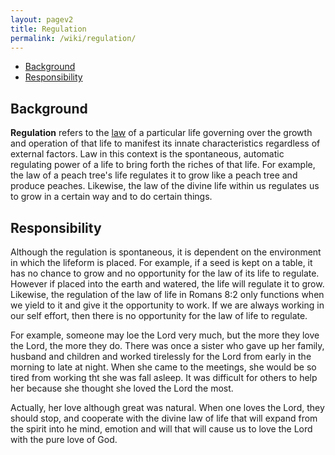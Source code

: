 ```yaml
---
layout: pagev2
title: Regulation
permalink: /wiki/regulation/
---
```

- [Background](#background)
- [Responsibility](#responsibility)

## Background

**Regulation** refers to the [law](../law_romans) of a particular life governing over the growth and operation of that life to manifest its innate characteristics regardless of external factors. Law in this context is the spontaneous, automatic regulating power of a life to bring forth the riches of that life. For example, the law of a peach tree's life regulates it to grow like a peach tree and produce peaches. Likewise, the law of the divine life within us regulates us to grow in a certain way and to do certain things.

## Responsibility

Although the regulation is spontaneous, it is dependent on the environment in which the lifeform is placed. For example, if a seed is kept on a table, it has no chance to grow and no opportunity for the law of its life to regulate. However if placed into the earth and watered, the life will regulate it to grow. Likewise, the regulation of the law of life in Romans 8:2 only functions when we yield to it and give it the opportunity to work. If we are always working in our self effort, then there is no opportunity for the law of life to regulate.

For example, someone may loe the Lord very much, but the more they love the Lord, the more they do. There was once a sister who gave up her family, husband and children and worked tirelessly for the Lord from early in the morning to late at night. When she came to the meetings, she would be so tired from working tht she was fall asleep. It was difficult for others to help her because she thought she loved the Lord the most.

Actually, her love although great was natural. When one loves the Lord, they should stop, and cooperate with the divine law of life that will expand from the spirit into he mind, emotion and will that will cause us to love the Lord with the pure love of God.